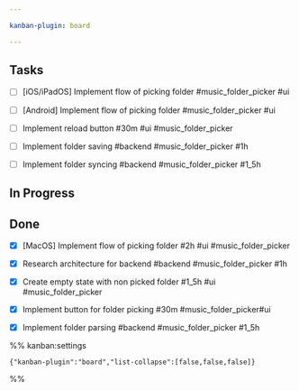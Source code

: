 ```yaml
---

kanban-plugin: board

---
```


## Tasks

- [ ] [iOS/iPadOS] Implement flow of picking folder #music_folder_picker  #ui
- [ ] [Android] Implement flow of picking folder #music_folder_picker  #ui
- [ ] Implement reload button #30m #ui #music_folder_picker
- [ ] Implement folder saving #backend #music_folder_picker #1h
- [ ] Implement folder syncing #backend #music_folder_picker #1_5h


## In Progress



## Done

- [x] [MacOS] Implement flow of picking folder #2h #ui #music_folder_picker
- [x] Research architecture for backend #backend #music_folder_picker #1h
- [x] Create empty state with non picked folder #1_5h #ui #music_folder_picker
- [x] Implement button for folder picking #30m #music_folder_picker#ui
- [x] Implement folder parsing #backend #music_folder_picker #1_5h




%% kanban:settings
```
{"kanban-plugin":"board","list-collapse":[false,false,false]}
```
%%